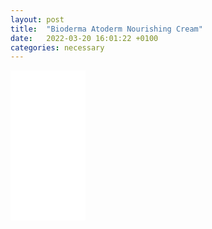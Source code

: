 ```yaml
---
layout: post
title:  "Bioderma Atoderm Nourishing Cream"
date:   2022-03-20 16:01:22 +0100
categories: necessary 
---
```


<iframe style="width:120px;height:240px;" marginwidth="0" marginheight="0" scrolling="no" frameborder="0" src="//ws-eu.amazon-adsystem.com/widgets/q?ServiceVersion=20070822&OneJS=1&Operation=GetAdHtml&MarketPlace=DE&source=ss&ref=as_ss_li_til&ad_type=product_link&tracking_id=nammupb-21&language=en_GB&marketplace=amazon&region=DE&placement=B00CHLDA1G&asins=B00CHLDA1G&linkId=8d7a77c5f3c796d307ab3dd0b35e5bbf&show_border=true&link_opens_in_new_window=true"></iframe>
